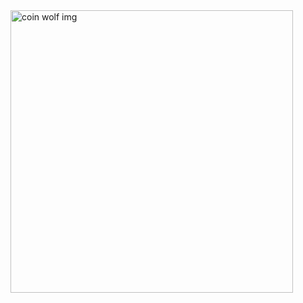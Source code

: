 <img width="452" alt="coin wolf img" src="https://user-images.githubusercontent.com/64552980/118913558-505e8b80-b8ef-11eb-97a2-0e3fa84155a2.png">
